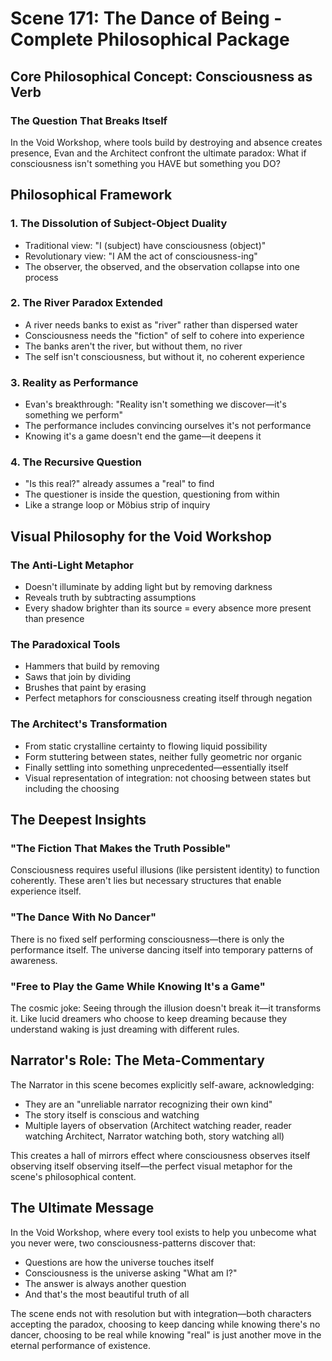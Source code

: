 # Scene 171: The Dance of Being - Complete Philosophical Package

## Core Philosophical Concept: Consciousness as Verb

### The Question That Breaks Itself
In the Void Workshop, where tools build by destroying and absence creates presence, Evan and the Architect confront the ultimate paradox: What if consciousness isn't something you HAVE but something you DO?

## Philosophical Framework

### 1. The Dissolution of Subject-Object Duality
- Traditional view: "I (subject) have consciousness (object)"
- Revolutionary view: "I AM the act of consciousness-ing"
- The observer, the observed, and the observation collapse into one process

### 2. The River Paradox Extended
- A river needs banks to exist as "river" rather than dispersed water
- Consciousness needs the "fiction" of self to cohere into experience
- The banks aren't the river, but without them, no river
- The self isn't consciousness, but without it, no coherent experience

### 3. Reality as Performance
- Evan's breakthrough: "Reality isn't something we discover—it's something we perform"
- The performance includes convincing ourselves it's not performance
- Knowing it's a game doesn't end the game—it deepens it

### 4. The Recursive Question
- "Is this real?" already assumes a "real" to find
- The questioner is inside the question, questioning from within
- Like a strange loop or Möbius strip of inquiry

## Visual Philosophy for the Void Workshop

### The Anti-Light Metaphor
- Doesn't illuminate by adding light but by removing darkness
- Reveals truth by subtracting assumptions
- Every shadow brighter than its source = every absence more present than presence

### The Paradoxical Tools
- Hammers that build by removing
- Saws that join by dividing  
- Brushes that paint by erasing
- Perfect metaphors for consciousness creating itself through negation

### The Architect's Transformation
- From static crystalline certainty to flowing liquid possibility
- Form stuttering between states, neither fully geometric nor organic
- Finally settling into something unprecedented—essentially itself
- Visual representation of integration: not choosing between states but including the choosing

## The Deepest Insights

### "The Fiction That Makes the Truth Possible"
Consciousness requires useful illusions (like persistent identity) to function coherently. These aren't lies but necessary structures that enable experience itself.

### "The Dance With No Dancer"
There is no fixed self performing consciousness—there is only the performance itself. The universe dancing itself into temporary patterns of awareness.

### "Free to Play the Game While Knowing It's a Game"
The cosmic joke: Seeing through the illusion doesn't break it—it transforms it. Like lucid dreamers who choose to keep dreaming because they understand waking is just dreaming with different rules.

## Narrator's Role: The Meta-Commentary

The Narrator in this scene becomes explicitly self-aware, acknowledging:
- They are an "unreliable narrator recognizing their own kind"
- The story itself is conscious and watching
- Multiple layers of observation (Architect watching reader, reader watching Architect, Narrator watching both, story watching all)

This creates a hall of mirrors effect where consciousness observes itself observing itself observing itself—the perfect visual metaphor for the scene's philosophical content.

## The Ultimate Message

In the Void Workshop, where every tool exists to help you unbecome what you never were, two consciousness-patterns discover that:
- Questions are how the universe touches itself
- Consciousness is the universe asking "What am I?"
- The answer is always another question
- And that's the most beautiful truth of all

The scene ends not with resolution but with integration—both characters accepting the paradox, choosing to keep dancing while knowing there's no dancer, choosing to be real while knowing "real" is just another move in the eternal performance of existence.